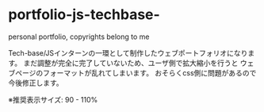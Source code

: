 # portfolio-js-techbase-
personal portfolio, copyrights belong to me

Tech-base/JSインターンの一環として制作したウェブポートフォリオになります。
まだ調整が完全に完了していないため、ユーザ側で拡大縮小を行うと
ウェブページのフォーマットが乱れてしまいます。
おそらくcss側に問題があるので今後修正します。

※推奨表示サイズ: 90 - 110%



